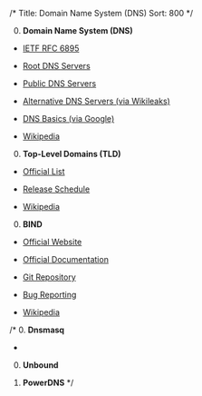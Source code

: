 /*
Title: Domain Name System (DNS)
Sort: 800
*/

0. **Domain Name System (DNS)**

  * [IETF RFC 6895](https://tools.ietf.org/html/rfc6895)
  
  * [Root DNS Servers](http://www.root-servers.org/)
  
  * [Public DNS Servers](https://public-dns.info//)
  
  * [Alternative DNS Servers (via Wikileaks)](https://wikileaks.org/wiki/Alternative_DNS)
  
  * [DNS Basics (via Google)](https://support.google.com/a/answer/48090?hl=en)

  * [Wikipedia](https://en.wikipedia.org/wiki/Domain_Name_System)
  

0. **Top-Level Domains (TLD)**

  * [Official List](http://data.iana.org/TLD/tlds-alpha-by-domain.txt)

  * [Release Schedule](https://newgtlds.icann.org/en/program-status/delegated-strings)

  * [Wikipedia](https://en.wikipedia.org/wiki/Top-level_domain)
  
  
0. **BIND**

  * [Official Website](https://www.isc.org/downloads/bind/)
  
  * [Official Documentation](https://www.isc.org/downloads/bind/doc/)
  
  * [Git Repository](https://source.isc.org/cgi-bin/gitweb.cgi?p=bind9.git;a=summary)
  
  * [Bug Reporting](https://www.isc.org/community/report-bug/)

  * [Wikipedia](https://en.wikipedia.org/wiki/BIND)

/*
0. **Dnsmasq**

  * 

0. **Unbound**

0. **PowerDNS**
*/

